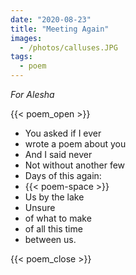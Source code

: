 ```yaml
---
date: "2020-08-23"
title: "Meeting Again"
images:
  - /photos/calluses.JPG
tags:
  - poem
---
```


_For Alesha_

{{< poem_open >}}
* You asked if I ever
* wrote a poem about you
* And I said never
* Not without another few
* Days of this again:
* {{< poem-space >}}
* Us by the lake
* Unsure
* of what to make
* of all this time
* between us.

{{< poem_close >}}
